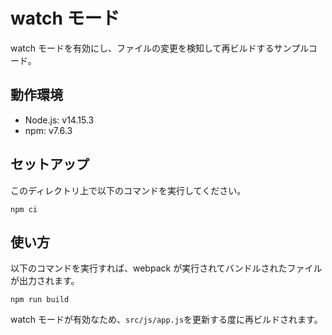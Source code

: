 # watch モード

watch モードを有効にし、ファイルの変更を検知して再ビルドするサンプルコード。

## 動作環境

- Node.js: v14.15.3
- npm: v7.6.3

## セットアップ

このディレクトリ上で以下のコマンドを実行してください。

```
npm ci
```

## 使い方

以下のコマンドを実行すれば、webpack が実行されてバンドルされたファイルが出力されます。

```
npm run build
```

watch モードが有効なため、`src/js/app.js`を更新する度に再ビルドされます。
